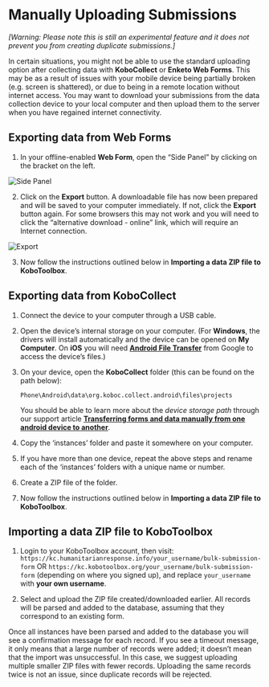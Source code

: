 # Manually Uploading Submissions
 
*[Warning: Please note this is still an experimental feature and it does not prevent you from creating duplicate submissions.]*

In certain situations, you might not be able to use the standard uploading option after collecting data with **KoboCollect** or **Enketo Web Forms**. This may be as a result of issues with your mobile device being partially broken (e.g. screen is shattered), or due to being in a remote location without internet access. You may want to download your submissions from the data collection device to your local computer and then upload them to the server when you have regained internet connectivity.

## Exporting data from Web Forms

1. In your offline-enabled **Web Form**, open the “Side Panel” by clicking on the bracket on the left.

![Side Panel](/images/manual_upload/Side_Panel.png)

2. Click on the **Export** button. A downloadable file has now been prepared and will be saved to your computer immediately. If not, click the **Export** button again. For some browsers this may not work and you will need to click the “alternative download - online” link, which will require an Internet connection.

![Export](/images/manual_upload/Export.png)

3. Now follow the instructions outlined below in **Importing a data ZIP file to KoboToolbox**.

## Exporting data from KoboCollect

1. Connect the device to your computer through a USB cable.

2. Open the device’s internal storage on your computer. (For **Windows**, the drivers will install automatically and the device can be opened on **My Computer**. On **iOS** you will need **[Android File Transfer](https://www.android.com/intl/en_us/filetransfer/)** from Google to access the device’s files.)

3. On your device, open the **KoboCollect** folder (this can be found on the path below):

   `Phone\Android\data\org.koboc.collect.android\files\projects`

   You should be able to learn more about the *device storage path* through our support article **[Transferring forms and data manually from one android device to another](https://support.kobotoolbox.org/transferring_forms.html)**.

4. Copy the ‘instances’ folder and paste it somewhere on your computer.

5. If you have more than one device, repeat the above steps and rename each of the ‘instances’ folders with a unique name or number.

6. Create a ZIP file of the folder.

7. Now follow the instructions outlined below in **Importing a data ZIP file to KoboToolbox**.

## Importing a data ZIP file to KoboToolbox

1. Login to your KoboToolbox account, then visit:
`https://kc.humanitarianresponse.info/your_username/bulk-submission-form` OR `https://kc.kobotoolbox.org/your_username/bulk-submission-form` (depending on where you signed up), and replace `your_username` with **your own username**.

2. Select and upload the ZIP file created/downloaded earlier. All records will be parsed and added to the database, assuming that they correspond to an existing form.

Once all instances have been parsed and added to the database you will see a confirmation message for each record. If you see a timeout message, it only means that a large number of records were added; it doesn’t mean that the import was unsuccessful. In this case, we suggest uploading multiple smaller ZIP files with fewer records. Uploading the same records twice is not an issue, since duplicate records will be rejected.
